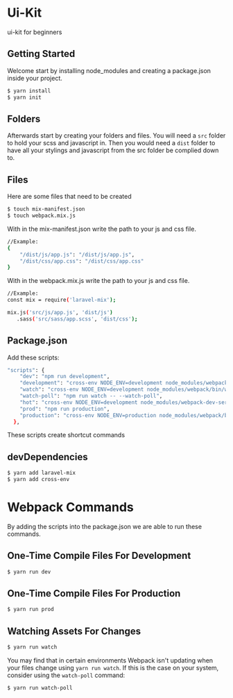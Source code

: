# Ui-Kit
ui-kit for beginners

## Getting Started
Welcome start by installing node_modules and creating a package.json inside your project.
```bash
$ yarn install
$ yarn init
````
## Folders
Afterwards start by creating your folders and files. You will need a ```src``` folder to hold your scss and javascript in. Then you would need a ```dist``` folder to have all your stylings and javascript from the src folder be complied down to.

## Files
Here are some files that need to be created
```bash
$ touch mix-manifest.json
$ touch webpack.mix.js
````

With in the mix-manifest.json write the path to your js and css file.
```bash
//Example:
{
    "/dist/js/app.js": "/dist/js/app.js",
    "/dist/css/app.css": "/dist/css/app.css"
}
````
With in the webpack.mix.js write the path to your js and css file.
```bash
//Example:
const mix = require('laravel-mix');

mix.js('src/js/app.js', 'dist/js')
   .sass('src/sass/app.scss', 'dist/css');
````
## Package.json
Add these scripts:
```bash
"scripts": {
    "dev": "npm run development",
    "development": "cross-env NODE_ENV=development node_modules/webpack/bin/webpack.js --progress --hide-modules --config=node_modules/laravel-mix/setup/webpack.config.js",
    "watch": "cross-env NODE_ENV=development node_modules/webpack/bin/webpack.js --watch --progress --hide-modules --config=node_modules/laravel-mix/setup/webpack.config.js",
    "watch-poll": "npm run watch -- --watch-poll",
    "hot": "cross-env NODE_ENV=development node_modules/webpack-dev-server/bin/webpack-dev-server.js --inline --hot --config=node_modules/laravel-mix/setup/webpack.config.js",
    "prod": "npm run production",
    "production": "cross-env NODE_ENV=production node_modules/webpack/bin/webpack.js --progress --hide-modules --config=node_modules/laravel-mix/setup/webpack.config.js"
  },
````

These scripts create shortcut commands

## devDependencies
```bash
$ yarn add laravel-mix
$ yarn add cross-env
````
# Webpack Commands
By adding the scripts into the package.json we are able to run these commands. 

## One-Time Compile Files For Development
```bash
$ yarn run dev
````
## One-Time Compile Files For Production
```bash
$ yarn run prod
````
## Watching Assets For Changes
```bash
$ yarn run watch
````
You may find that in certain environments Webpack isn't updating when your files change using `yarn run watch`. If this is the case on your system, consider using the `watch-poll` command:
```bash
$ yarn run watch-poll
````

